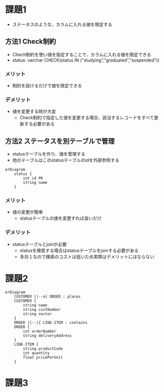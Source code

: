 # 課題1
- ステータスのような、カラムに入れる値を限定する

## 方法1 Check制約
- Chech制約を使い値を指定することで、カラムに入れる値を限定できる
- status: varchar CHECK(status IN ("studying","graduated","suspended"))

### メリット
- 制約を設けるだけで値を限定できる 

### デメリット
- 値を変更する時が大変
    - Check制約で指定した値を変更する場合、該当するレコードをすべて更新する必要がある

## 方法2 ステータスを別テーブルで管理
- statusテーブルを作り、値を管理する
- 他のテーブルはこのstatusテーブルのidを外部参照する
```mermaid
erDiagram
    status {
        int id PK
        string name
    }
```

### メリット
- 値の変更が簡単
    - statusテーブルの値を変更すれば良いだけ
### デメリット
- statusテーブルとjoinが必要
    - statusを検索する場合はstatusテーブルをjoinする必要がある
    - 多対１なので検索のコストは低いため実際はデメリットにはならない
# 課題2
```mermaid
erDiagram
    CUSTOMER ||--o{ ORDER : places
    CUSTOMER {
        string name
        string custNumber
        string sector
    }
    ORDER ||--|{ LINE-ITEM : contains
    ORDER {
        int orderNumber
        string deliveryAddress
    }
    LINE-ITEM {
        string productCode
        int quantity
        float pricePerUnit
    }
```

# 課題3